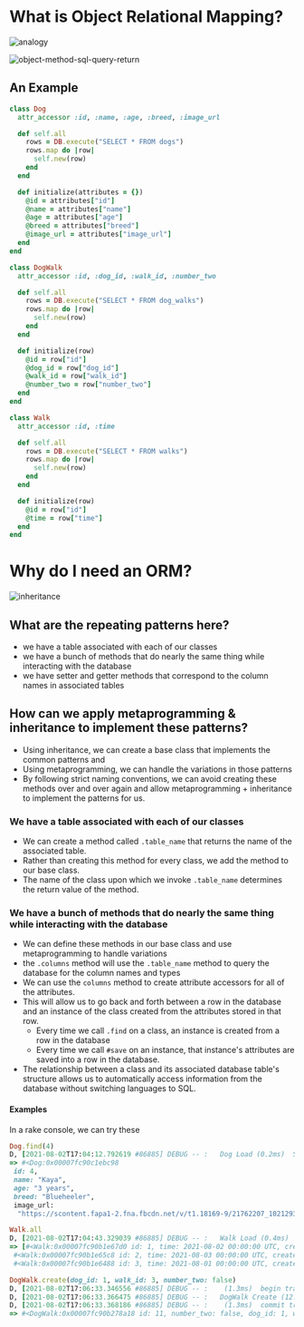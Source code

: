 # What is Object Relational Mapping?

![analogy](./analogy.png)

![object-method-sql-query-return](./object-method-sql-query-return.png)

## An Example

```rb
class Dog
  attr_accessor :id, :name, :age, :breed, :image_url

  def self.all
    rows = DB.execute("SELECT * FROM dogs")
    rows.map do |row|
      self.new(row)
    end
  end

  def initialize(attributes = {})
    @id = attributes["id"]
    @name = attributes["name"]
    @age = attributes["age"]
    @breed = attributes["breed"]
    @image_url = attributes["image_url"]
  end
end

class DogWalk 
  attr_accessor :id, :dog_id, :walk_id, :number_two

  def self.all
    rows = DB.execute("SELECT * FROM dog_walks")
    rows.map do |row|
      self.new(row)
    end
  end

  def initialize(row)
    @id = row["id"]
    @dog_id = row["dog_id"]
    @walk_id = row["walk_id"]
    @number_two = row["number_two"]
  end
end

class Walk 
  attr_accessor :id, :time

  def self.all
    rows = DB.execute("SELECT * FROM walks")
    rows.map do |row|
      self.new(row)
    end
  end

  def initialize(row)
    @id = row["id"]
    @time = row["time"]
  end
end
```
# Why do I need an ORM?

![inheritance](./inheritance.png)

## What are the repeating patterns here?

- we have a table associated with each of our classes
- we have a bunch of methods that do nearly the same thing while interacting with the database
- we have setter and getter methods that correspond to the column names in associated tables

## How can we apply metaprogramming & inheritance to implement these patterns?

- Using inheritance, we can create a base class that implements the common patterns and
- Using metaprogramming, we can handle the variations in those patterns
- By following strict naming conventions, we can avoid creating these methods over and over again and allow metaprogramming + inheritance to implement the patterns for us.

### We have a table associated with each of our classes

- We can create a method called `.table_name` that returns the name of the associated table.
- Rather than creating this method for every class, we add the method to our base class.
- The name of the class upon which we invoke `.table_name` determines the return value of the method.


### We have a bunch of methods that do nearly the same thing while interacting with the database

- We can define these methods in our base class and use metaprogramming to handle variations
- the `.columns` method will use the `.table_name` method to query the database for the column names and types
- We can use the `columns` method to create attribute accessors for all of the attributes.
- This will allow us to go back and forth between a row in the database and an instance of the class created from the attributes stored in that row.
  - Every time we call `.find` on a class, an instance is created from a row in the database
  - Every time we call `#save` on an instance, that instance's attributes are saved into a row in the database.
- The relationship between a class and its associated database table's structure allows us to automatically access information from the database without switching languages to SQL.

#### Examples
In a rake console, we can try these
```rb
Dog.find(4)
D, [2021-08-02T17:04:12.792619 #86885] DEBUG -- :   Dog Load (0.2ms)  SELECT  "dogs".* FROM "dogs" WHERE "dogs"."id" = ? LIMIT ?  [["id", 4], ["LIMIT", 1]]
=> #<Dog:0x00007fc90c1ebc98
 id: 4,
 name: "Kaya",
 age: "3 years",
 breed: "Blueheeler",
 image_url:
  "https://scontent.fapa1-2.fna.fbcdn.net/v/t1.18169-9/21762207_10212937843515095_6836989904941765671_n.jpg?_nc_cat=102&ccb=1-3&_nc_sid=cdbe9c&_nc_ohc=d1fqbEnFq5QAX-4Lkf9&_nc_ht=scontent.fapa1-2.fna&oh=f0b2d77c14ba93b5e0f143f12267a7cc&oe=612849B7">
```

```rb
Walk.all
D, [2021-08-02T17:04:43.329039 #86885] DEBUG -- :   Walk Load (0.4ms)  SELECT "walks".* FROM "walks"
=> [#<Walk:0x00007fc90b1e67d0 id: 1, time: 2021-08-02 00:00:00 UTC, created_at: 2021-08-02 23:38:20 UTC, updated_at: 2021-08-02 23:38:20 UTC>,
 #<Walk:0x00007fc90b1e65c8 id: 2, time: 2021-08-03 00:00:00 UTC, created_at: 2021-08-02 23:38:20 UTC, updated_at: 2021-08-02 23:38:20 UTC>,
 #<Walk:0x00007fc90b1e6488 id: 3, time: 2021-08-01 00:00:00 UTC, created_at: 2021-08-02 23:38:20 UTC, updated_at: 2021-08-02 23:38:20 UTC>]
```

```rb
DogWalk.create(dog_id: 1, walk_id: 3, number_two: false)
D, [2021-08-02T17:06:33.346556 #86885] DEBUG -- :    (1.3ms)  begin transaction
D, [2021-08-02T17:06:33.366475 #86885] DEBUG -- :   DogWalk Create (12.3ms)  INSERT INTO "dog_walks" ("number_two", "dog_id", "walk_id") VALUES (?, ?, ?)  [["number_two", "f"], ["dog_id", 1], ["walk_id", 3]]
D, [2021-08-02T17:06:33.368186 #86885] DEBUG -- :    (1.3ms)  commit transaction
=> #<DogWalk:0x00007fc90b278a18 id: 11, number_two: false, dog_id: 1, walk_id: 3>
```
